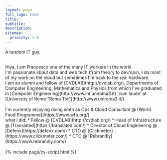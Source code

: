 ```yaml
---
layout: page
full_logo: true
title: 
subtitle: 
description:
sitemap:
  priority: 1.0
---
```

<p id="describe-text">A random IT guy.</p>
<br />
Hiya, I am Francesco one of the many IT workers in the world.
<br />
I'm passionate about data and web tech (from theory to dev/ops), I do most of my work on the cloud but sometimes I'm back to the real hardware.
<br /> 
I am an alumni and fellow of [CVDLAB](http://cvdlab.org/), Departments of Computer Engineering, Mathematics and Physics from which I've 
graduated in [Computer Engineering](http://www.inf.uniroma3.it) 'cum laude' at [University of Rome "Roma Tre"](http://www.uniroma3.it/).
<br />
<br />
I'm currently enjoying doing smth as Ops &amp; Cloud Consultant @ [World Food Programme](https://www.wfp.org/) <br />
what i did:
* Fellow @ [CVDLAB](http://cvdlab.org/)
* Head of Infrastructure @ [Translated](https://translated.com/)
* Director of Cloud Engineering @ [Defenx](https://defenx.com/)
* CTO @ [Clickmeter](https://www.clickmeter.com/)
* CTO @ [Rebrandly](https://www.rebrandly.com/)
<br />
<div id="worktext"></div>
<br />
{% include page/cv-script.html %}
